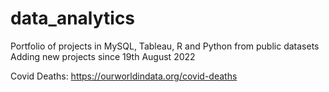 # data_analytics
Portfolio of projects in MySQL, Tableau, R and Python from public datasets
Adding new projects since 19th August 2022

Covid Deaths: https://ourworldindata.org/covid-deaths
